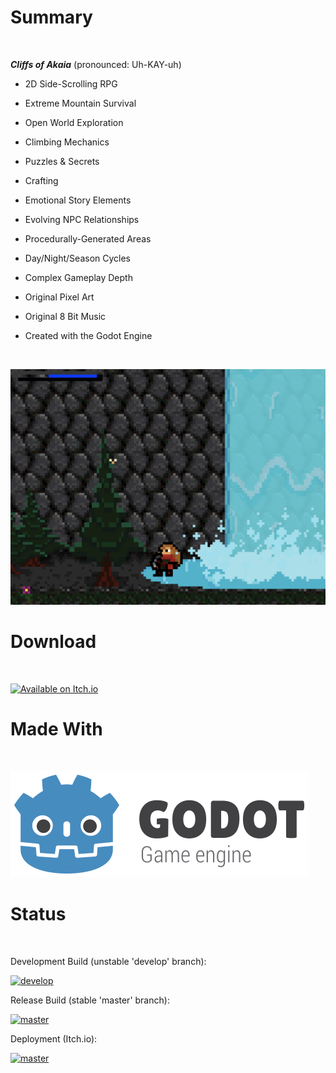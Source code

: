 # Summary

<br/>

***Cliffs of Akaia*** (pronounced: Uh-KAY-uh)

- 2D Side-Scrolling RPG

- Extreme Mountain Survival

- Open World Exploration

- Climbing Mechanics

- Puzzles & Secrets

- Crafting

- Emotional Story Elements

- Evolving NPC Relationships

- Procedurally-Generated Areas

- Day/Night/Season Cycles

- Complex Gameplay Depth

- Original Pixel Art

- Original 8 Bit Music

- Created with the Godot Engine

<br/>

![Screenshot](screenshot.png)

# Download

<br/>

[![Available on Itch.io](http://jessemillar.github.io/available-on-itchio-badge/badge-bw.png)](https://forerunnergames.itch.io/coa)

# Made With

<br/>

[![Made with Godot game engine](godot.png)](https://github.com/godotengine/godot/blob/master/LOGO_LICENSE.md)

# Status

<br/>

Development Build (unstable 'develop' branch):

[![develop](https://github.com/forerunnergames/coa/actions/workflows/build.yml/badge.svg)](https://github.com/forerunnergames/coa/actions/workflows/build.yml)

Release Build (stable 'master' branch):

[![master](https://github.com/forerunnergames/coa/actions/workflows/release.yml/badge.svg)](https://github.com/forerunnergames/coa/actions/workflows/release.yml)

Deployment (Itch.io):

[![master](https://github.com/forerunnergames/coa/actions/workflows/deploy.yml/badge.svg)](https://github.com/forerunnergames/coa/actions/workflows/deploy.yml)
